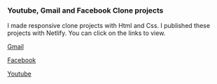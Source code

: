 ###   Youtube, Gmail and Facebook Clone projects

I made responsive clone projects with Html and Css. I published these projects with Netlify. You can click on the links to view.

[Gmail](https://gmail-clone-project.netlify.app)

[Facebook](https://facebook-project.netlify.app)

[Youtube](https://project-youtube-clone.netlify.app)
